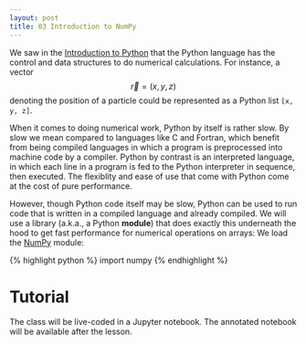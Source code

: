 ```yaml
---
layout: post
title: 03 Introduction to NumPy
---
```


We saw in the
[Introduction to Python]({{site.baseurl}}/2016/01/19/02_Introduction_to_Python/)
that the Python language has the control and data structures to do
numerical calculations. For instance, a vector $$\vec{r} = (x, y, z)$$
denoting the position of a particle could be represented as a Python
list `[x, y, z]`.

When it comes to doing numerical work, Python by itself is rather
slow. By slow we mean compared to languages like C and Fortran, which
benefit from being compiled languages in which a program is
preprocessed into machine code by a compiler. Python by contrast is an
interpreted language, in which each line in a program is fed to the
Python interpreter in sequence, then executed. The flexiblity and ease
of use that come with Python come at the cost of pure performance.

However, though Python code itself may be slow, Python can be used to
run code that is written in a compiled language and already
compiled. We will use a library (a.k.a., a Python **module**) that does
exactly this underneath the hood to get fast performance for numerical
operations on arrays: We load the [NumPy](http://www.numpy.org/) module:

{% highlight python %}
import numpy
{% endhighlight %}

# Tutorial

The class will be live-coded in a Jupyter notebook. The annotated
notebook will be available after the lesson.

